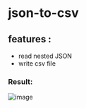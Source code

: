 # json-to-csv

## features :
- read nested JSON
- write csv file

### Result:
![image](https://user-images.githubusercontent.com/56374257/196736368-cba81792-8faf-4d7a-b4e2-eca59929bf40.png)

